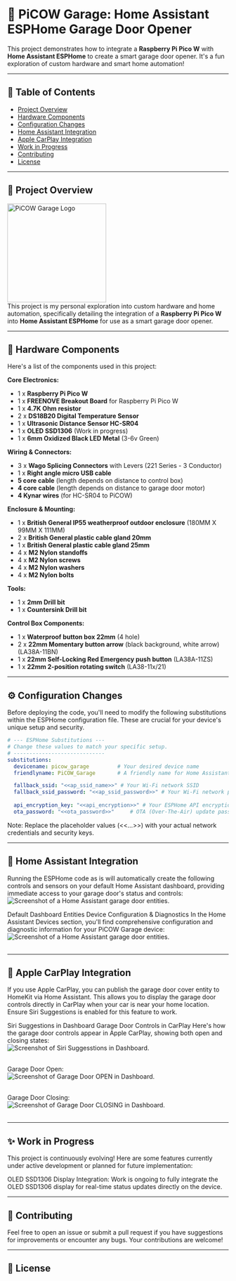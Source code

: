 # 🏡 PiCOW Garage: Home Assistant ESPHome Garage Door Opener

This project demonstrates how to integrate a **Raspberry Pi Pico W** with **Home Assistant ESPHome** to create a smart garage door opener. It's a fun exploration of custom hardware and smart home automation! 

---

## 📖 Table of Contents

* [Project Overview](#-project-overview)
* [Hardware Components](#-hardware-components)
* [Configuration Changes](-#configuration-changes)
* [Home Assistant Integration](#-home-assistant-integration)
* [Apple CarPlay Integration](#-apple-carplay-integration)
* [Work in Progress](#-work-in-progress)
* [Contributing](#-contributing)
* [License](#-license)

---

## 🔭 Project Overview

<img src="https://github.com/thenextbutton/PiCOW-Garage/assets/64163980/6de8b010-c67c-4f27-8822-ed3e0d929126" alt="PiCOW Garage Logo" width="225" height="225"><br>
This project is my personal exploration into custom hardware and home automation, specifically detailing the integration of a **Raspberry Pi Pico W** into **Home Assistant ESPHome** for use as a smart garage door opener.


---

## 🛒 Hardware Components

Here's a list of the components used in this project:

**Core Electronics:**
* 1 x **Raspberry Pi Pico W** 
* 1 x **FREENOVE Breakout Board** for Raspberry Pi Pico W
* 1 x **4.7K Ohm resistor**
* 2 x **DS18B20 Digital Temperature Sensor** 
* 1 x **Ultrasonic Distance Sensor HC-SR04** 
* 1 x **OLED SSD1306** (Work in progress) 
* 1 x **6mm Oxidized Black LED Metal** (3-6v Green) 

**Wiring & Connectors:**
* 3 x **Wago Splicing Connectors** with Levers (221 Series - 3 Conductor)
* 1 x **Right angle micro USB cable**
* **5 core cable** (length depends on distance to control box)
* **4 core cable** (length depends on distance to garage door motor)
* **4 Kynar wires** (for HC-SR04 to PiCOW)

**Enclosure & Mounting:**
* 1 x **British General IP55 weatherproof outdoor enclosure** (180MM X 99MM X 111MM) 
* 2 x **British General plastic cable gland 20mm**
* 1 x **British General plastic cable gland 25mm**
* 4 x **M2 Nylon standoffs**
* 4 x **M2 Nylon screws**
* 4 x **M2 Nylon washers**
* 4 x **M2 Nylon bolts**

**Tools:**
* 1 x **2mm Drill bit** 
* 1 x **Countersink Drill bit**

**Control Box Components:**
* 1 x **Waterproof button box 22mm** (4 hole)
* 2 x **22mm Momentary button arrow** (black background, white arrow) (LA38A-11BN) 
* 1 x **22mm Self-Locking Red Emergency push button** (LA38A-11ZS) 
* 1 x **22mm 2-position rotating switch** (LA38-11x/21) 

---

## ⚙️ Configuration Changes

Before deploying the code, you'll need to modify the following substitutions within the ESPHome configuration file. These are crucial for your device's unique setup and security.

```yaml
# --- ESPHome Substitutions ---
# Change these values to match your specific setup.
# -----------------------------
substitutions:
  devicename: picow_garage         # Your desired device name
  friendlyname: PiCOW_Garage       # A friendly name for Home Assistant

  fallback_ssid: "<<ap_ssid_name>>" # Your Wi-Fi network SSID
  fallback_ssid_password: "<<ap_ssid_password>>" # Your Wi-Fi network password
  
  api_encryption_key: "<<api_encryption>>" # Your ESPHome API encryption key
  ota_password: "<<ota_password>>"     # OTA (Over-The-Air) update password
```

 Note: Replace the placeholder values (<<...>>) with your actual network credentials and security keys.

---

## 🏡 Home Assistant Integration
Running the ESPHome code as is will automatically create the following controls and sensors on your default Home Assistant dashboard, providing immediate access to your garage door's status and controls:<br>
![Screenshot of a Home Assistant garage door entities.](https://github.com/thenextbutton/PiCOW-Garage/blob/main/_readme_images/home_assistant_garage_area_overview.png?raw=true)

Default Dashboard Entities
Device Configuration & Diagnostics
In the Home Assistant Devices section, you'll find comprehensive configuration and diagnostic information for your PiCOW Garage device:<br>
![Screenshot of a Home Assistant garage door entities.](https://github.com/thenextbutton/PiCOW-Garage/blob/main/_readme_images/home_assistant_garage_config_diagnostic.png?raw=true)<br><br>

---

## 🚗 Apple CarPlay Integration
If you use Apple CarPlay, you can publish the garage door cover entity to HomeKit via Home Assistant. This allows you to display the garage door controls directly in CarPlay when your car is near your home location. Ensure Siri Suggestions is enabled for this feature to work.

Siri Suggestions in Dashboard
Garage Door Controls in CarPlay
Here's how the garage door controls appear in Apple CarPlay, showing both open and closing states:<br>
![Screenshot of Siri Suggesstions in Dashboard.](https://github.com/thenextbutton/PiCOW-Garage/blob/9af56f3565fba93c72edb1e208e576e03d3eb1d9/_readme_images/Siri_Suggestions_in_Dashboard.PNG?raw=true)<br><br>

Garage Door Open:<br>
![Screenshot of Garage Door OPEN in Dashboard.](https://github.com/thenextbutton/PiCOW-Garage/blob/main/_readme_images/CarPlay_Garage_Door_Open.PNG?raw=true)<br><br>

Garage Door Closing:<br>
![Screenshot of Garage Door CLOSING in Dashboard.](https://github.com/thenextbutton/PiCOW-Garage/blob/main/_readme_images/CarPlay_Garage_Door_Closing.PNG?raw=true)<br><br>

---

## ✨ Work in Progress
This project is continuously evolving! Here are some features currently under active development or planned for future implementation:

OLED SSD1306 Display Integration: Work is ongoing to fully integrate the OLED SSD1306 display for real-time status updates directly on the device.

---

## 🤝 Contributing
Feel free to open an issue or submit a pull request if you have suggestions for improvements or encounter any bugs. Your contributions are welcome!

---

## 📄 License
